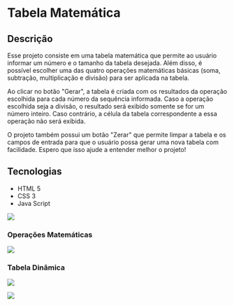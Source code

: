 # Tabela Matemática

## Descrição

Esse projeto consiste em uma tabela matemática que permite ao usuário informar um número e o tamanho da tabela desejada. Além disso, é possível escolher uma das quatro operações matemáticas básicas (soma, subtração, multiplicação e divisão) para ser aplicada na tabela.

Ao clicar no botão "Gerar", a tabela é criada com os resultados da operação escolhida para cada número da sequência informada. Caso a operação escolhida seja a divisão, o resultado será exibido somente se for um número inteiro. Caso contrário, a célula da tabela correspondente a essa operação não será exibida.

O projeto também possui um botão "Zerar" que permite limpar a tabela e os campos de entrada para que o usuário possa gerar uma nova tabela com facilidade. Espero que isso ajude a entender melhor o projeto!

## Tecnologias

- HTML 5
- CSS 3
- Java Script


![](https://i.postimg.cc/d1WmnFzp/tela1.jpg)

### Operações Matemáticas
![](https://i.postimg.cc/QxNHgPsG/tela2.jpg)

### Tabela Dinâmica
![](https://i.postimg.cc/D03Jry67/tela3.jpg)

![](https://i.postimg.cc/kXm0xxPk/tela4.jpg)
